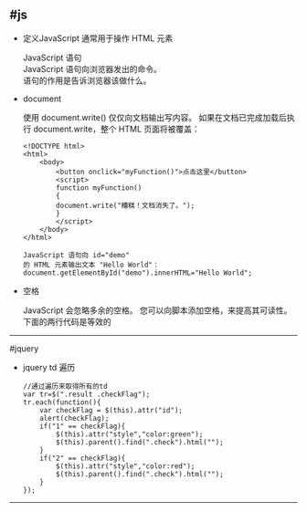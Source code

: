 #js
-------------------------------------------------------------------------------------------------------  
* 定义JavaScript 通常用于操作 HTML 元素   

	JavaScript 语句  
	JavaScript 语句向浏览器发出的命令。  
	语句的作用是告诉浏览器该做什么。  
* document	

	使用 document.write() 仅仅向文档输出写内容。
	如果在文档已完成加载后执行 document.write，整个 HTML 页面将被覆盖：
	
	```
	<!DOCTYPE html>
	<html>
		<body>
			<button onclick="myFunction()">点击这里</button>
			<script>
			function myFunction()
			{
			document.write("糟糕！文档消失了。");
			}
			</script>
		</body>
	</html>

	JavaScript 语句向 id="demo" 
	的 HTML 元素输出文本 "Hello World"：
	document.getElementById("demo").innerHTML="Hello World";
	```

* 空格    

	JavaScript 会忽略多余的空格。
	您可以向脚本添加空格，来提高其可读性。
	下面的两行代码是等效的

------------------------------------------------------------------------------------------------------------
#jquery

* jquery td 遍历
	```
	//通过遍历来取得所有的td
	var tr=$(".result .checkFlag");
	tr.each(function(){
		var checkFlag = $(this).attr("id");
		alert(checkFlag);
		if("1" == checkFlag){
			$(this).attr("style","color:green");
			$(this).parent().find(".check").html("");
		} 
		if("2" == checkFlag){
			$(this).attr("style","color:red");
			$(this).parent().find(".check").html("");
		} 
	});
	```

---------------------------------------------------------------------------------------------------------------